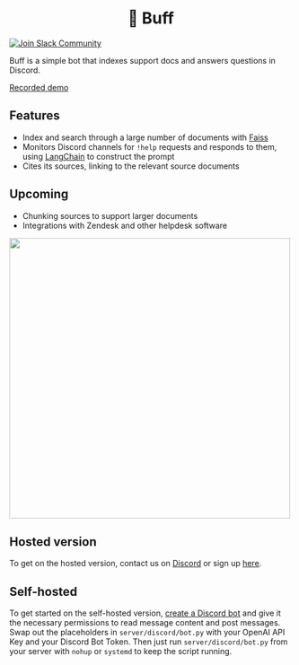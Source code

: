 <h1 align="center">
🦾 Buff
</h1>
<p align="center">
 
  <a href='https://join.slack.com/t/sleuthworld/shared_invite/zt-1n3iw8via-9y1mP3tJ3~Zy6GT5sZNwOg'><img alt="Join Slack Community" src="https://img.shields.io/badge/slack%20community-join-blue"/></a>

</p>

Buff is a simple bot that indexes support docs and answers questions in Discord.

[Recorded demo](https://www.youtube.com/shorts/JPKW9tX0K9Y)

## Features
- Index and search through a large number of documents with [Faiss](https://github.com/facebookresearch/faiss)
- Monitors Discord channels for `!help` requests and responds to them, using [LangChain](https://github.com/hwchase17/langchain) to construct the prompt
- Cites its sources, linking to the relevant source documents


## Upcoming
- Chunking sources to support larger documents
- Integrations with Zendesk and other helpdesk software

<img src="https://github.com/getsleuth/Sleuth/blob/main/screenshot.png?raw=true" width="500">

## Hosted version
To get on the hosted version, contact us on [Discord](https://discord.gg/dYXkQrkDVt) or sign up [here](https://www.getbuff.io/).

## Self-hosted
To get started on the self-hosted version, [create a Discord bot](https://discordpy.readthedocs.io/en/stable/discord.html) and give it the necessary permissions to read message content and post messages. Swap out the placeholders in `server/discord/bot.py`  with your OpenAI API Key and your Discord Bot Token. Then just run `server/discord/bot.py`  from your server with `nohup` or `systemd` to keep the script running.
